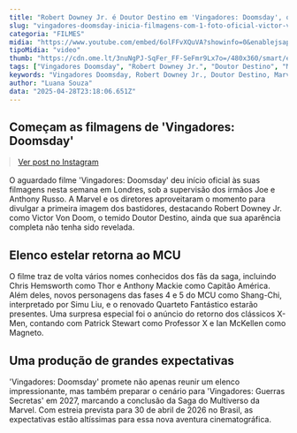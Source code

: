 ```yaml
---
title: "Robert Downey Jr. é Doutor Destino em 'Vingadores: Doomsday', que inicia filmagens em Londres"
slug: "vingadores-doomsday-inicia-filmagens-com-1-foto-oficial-victor-von-doom"
categoria: "FILMES"
midia: "https://www.youtube.com/embed/6olFFvXQuVA?showinfo=0&enablejsapi=1"
tipoMidia: "video"
thumb: "https://cdn.ome.lt/3nuNgPJ-SqFer_FF-SeFmr9Lx7o=/480x360/smart/extras/conteudos/downey-vingadores-doomsday.jpg"
tags: ["Vingadores Doomsday", "Robert Downey Jr.", "Doutor Destino", "Marvel", "MCU", "filmagens", "Joe Russo", "Anthony Russo", "elenco MCU"]
keywords: "Vingadores Doomsday, Robert Downey Jr., Doutor Destino, Marvel, MCU, filmagens, Joe Russo, Anthony Russo, elenco MCU"
author: "Luana Souza"
data: "2025-04-28T23:18:06.651Z"
---
```


## Começam as filmagens de 'Vingadores: Doomsday'

<blockquote class="instagram-media" data-instgrm-permalink="https://www.instagram.com/p/DI-smScAEpP/" data-instgrm-version="14" style="width:100%; max-width:540px; margin:1rem auto;"><a href="https://www.instagram.com/p/DI-smScAEpP/">Ver post no Instagram</a></blockquote>

O aguardado filme 'Vingadores: Doomsday' deu início oficial às suas filmagens nesta semana em Londres, sob a supervisão dos irmãos Joe e Anthony Russo. A Marvel e os diretores aproveitaram o momento para divulgar a primeira imagem dos bastidores, destacando Robert Downey Jr. como Victor Von Doom, o temido Doutor Destino, ainda que sua aparência completa não tenha sido revelada.

## Elenco estelar retorna ao MCU

O filme traz de volta vários nomes conhecidos dos fãs da saga, incluindo Chris Hemsworth como Thor e Anthony Mackie como Capitão América. Além deles, novos personagens das fases 4 e 5 do MCU como Shang-Chi, interpretado por Simu Liu, e o renovado Quarteto Fantástico estarão presentes. Uma surpresa especial foi o anúncio do retorno dos clássicos X-Men, contando com Patrick Stewart como Professor X e Ian McKellen como Magneto.

## Uma produção de grandes expectativas

'Vingadores: Doomsday' promete não apenas reunir um elenco impressionante, mas também preparar o cenário para 'Vingadores: Guerras Secretas' em 2027, marcando a conclusão da Saga do Multiverso da Marvel. Com estreia prevista para 30 de abril de 2026 no Brasil, as expectativas estão altíssimas para essa nova aventura cinematográfica.